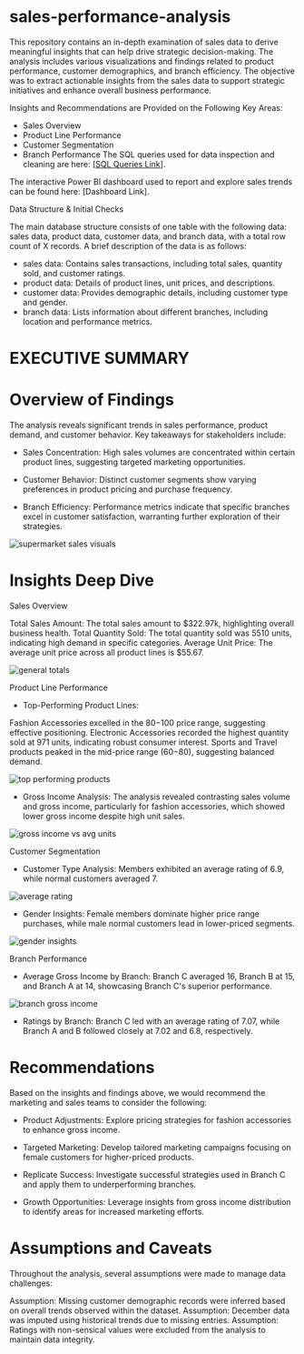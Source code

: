 # sales-performance-analysis
This repository contains an in-depth examination of sales data to derive meaningful insights that can help drive strategic decision-making. The analysis includes various visualizations and findings related to product performance, customer demographics, and branch efficiency.
The objective was to extract actionable insights from the sales data to support strategic initiatives and enhance overall business performance.



Insights and Recommendations are Provided on the Following Key Areas:

* Sales Overview
* Product Line Performance
* Customer Segmentation
* Branch Performance
The SQL queries used for data inspection and cleaning are here: [[SQL Queries Link](./supermarket_sales_sqlscript.sql)].

The interactive Power BI dashboard used to report and explore sales trends can be found here: [Dashboard Link].


Data Structure & Initial Checks

The main database structure consists of one table with the following data: sales data, product data, customer data, and branch data, with a total row count of X records. A brief description of the data is as follows:

* sales data: Contains sales transactions, including total sales, quantity sold, and customer ratings.
* product data: Details of product lines, unit prices, and descriptions.
* customer data: Provides demographic details, including customer type and gender.
* branch data: Lists information about different branches, including location and performance metrics.

# EXECUTIVE SUMMARY

# Overview of Findings

The analysis reveals significant trends in sales performance, product demand, and customer behavior. Key takeaways for stakeholders include:

* Sales Concentration: High sales volumes are concentrated within certain product lines, suggesting targeted marketing opportunities.

* Customer Behavior: Distinct customer segments show varying preferences in product pricing and purchase frequency.

* Branch Efficiency: Performance metrics indicate that specific branches excel in customer satisfaction, warranting further exploration of their strategies.


![supermarket sales visuals](https://github.com/user-attachments/assets/bcb5b21a-a8e1-4ab2-8eca-cc3906b2669e)


# Insights Deep Dive

Sales Overview

Total Sales Amount: The total sales amount to $322.97k, highlighting overall business health.
Total Quantity Sold: The total quantity sold was 5510 units, indicating high demand in specific categories.
Average Unit Price: The average unit price across all product lines is $55.67.

![general totals](https://github.com/user-attachments/assets/e046cc36-bcf9-48a9-b55e-eeae80a55950)


Product Line Performance

* Top-Performing Product Lines:

Fashion Accessories excelled in the $80-$100 price range, suggesting effective positioning.
Electronic Accessories recorded the highest quantity sold at 971 units, indicating robust consumer interest.
Sports and Travel products peaked in the mid-price range ($60-$80), suggesting balanced demand.

![top performing products](https://github.com/user-attachments/assets/ecaca0da-edbe-4abd-9c7f-5f6b37221225)


* Gross Income Analysis: The analysis revealed contrasting sales volume and gross income, particularly for fashion accessories, which showed lower gross income despite high unit sales.


![gross income vs avg units](https://github.com/user-attachments/assets/89b8f815-a47a-421d-9674-0b42e04acfc8)



Customer Segmentation

* Customer Type Analysis: Members exhibited an average rating of 6.9, while normal customers averaged 7.

![average rating ](https://github.com/user-attachments/assets/d3a1db20-d259-40be-abb8-bb1095ba862e)

* Gender Insights: Female members dominate higher price range purchases, while male normal customers lead in lower-priced segments.

![gender insights](https://github.com/user-attachments/assets/832ea446-9063-4655-bf06-d363fff6bb04)


Branch Performance

* Average Gross Income by Branch:
Branch C averaged 16, Branch B at 15, and Branch A at 14, showcasing Branch C's superior performance.

![branch gross income](https://github.com/user-attachments/assets/b9c169b5-c509-41c1-bba1-6e88a1e0fd0a)

* Ratings by Branch:
Branch C led with an average rating of 7.07, while Branch A and B followed closely at 7.02 and 6.8, respectively.

# Recommendations
Based on the insights and findings above, we would recommend the marketing and sales teams to consider the following:

* Product Adjustments: Explore pricing strategies for fashion accessories to enhance gross income.

* Targeted Marketing: Develop tailored marketing campaigns focusing on female customers for higher-priced products.

* Replicate Success: Investigate successful strategies used in Branch C and apply them to underperforming branches.

* Growth Opportunities: Leverage insights from gross income distribution to identify areas for increased marketing efforts.


# Assumptions and Caveats

Throughout the analysis, several assumptions were made to manage data challenges:

Assumption: Missing customer demographic records were inferred based on overall trends observed within the dataset.
Assumption: December data was imputed using historical trends due to missing entries.
Assumption: Ratings with non-sensical values were excluded from the analysis to maintain data integrity.
